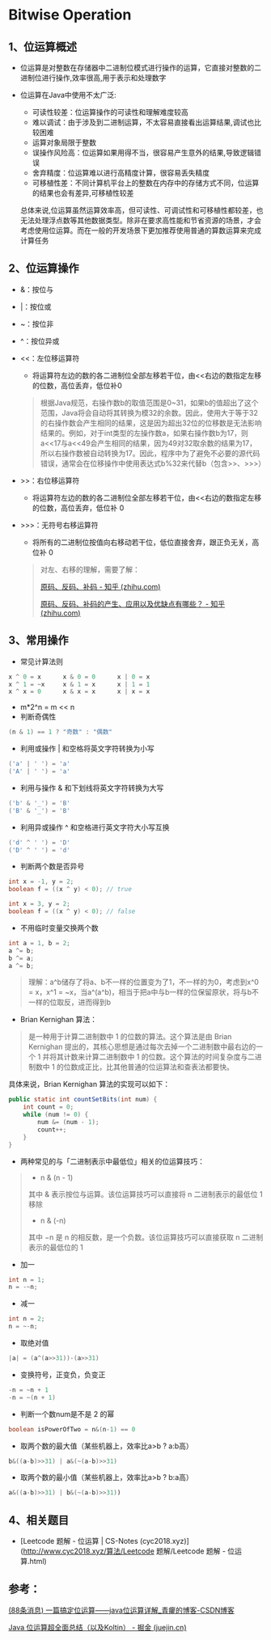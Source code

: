 # Bitwise Operation

## 1、位运算概述

+ 位运算是对整数在存储器中二进制位模式进行操作的运算，它直接对整数的二进制位进行操作,效率很高,用于表示和处理数字

+ 位运算在Java中使用不太广泛:

  + 可读性较差：位运算操作的可读性和理解难度较高
  + 难以调试：由于涉及到二进制运算，不太容易直接看出运算结果,调试也比较困难
  + 运算对象局限于整数
  + 误操作风险高：位运算如果用得不当，很容易产生意外的结果,导致逻辑错误
  + 舍弃精度：位运算难以进行高精度计算，很容易丢失精度
  + 可移植性差：不同计算机平台上的整数在内存中的存储方式不同，位运算的结果也会有差异,可移植性较差

  总体来说,位运算虽然运算效率高，但可读性、可调试性和可移植性都较差，也无法处理浮点数等其他数据类型。除非在要求高性能和节省资源的场景，才会考虑使用位运算。而在一般的开发场景下更加推荐使用普通的算数运算来完成计算任务

## 2、位运算操作

+ &：按位与

+ |：按位或

+ ~：按位非

+ ^：按位异或

+ <<：左位移运算符

  + 将运算符左边的数的各二进制位全部左移若干位，由<<右边的数指定左移的位数，高位丢弃，低位补0

  > 根据Java规范，右操作数b的取值范围是0~31，如果b的值超出了这个范围，Java将会自动将其转换为模32的余数。因此，使用大于等于32的右操作数会产生相同的结果，这是因为超出32位的位移数是无法影响结果的。例如，对于int类型的左操作数a，如果右操作数b为17，则a<<17与a<<49会产生相同的结果，因为49对32取余数的结果为17，所以右操作数被自动转换为17。因此，程序中为了避免不必要的源代码错误，通常会在位移操作中使用表达式b%32来代替b（包含>>、>>>）

  

+ \>>：右位移运算符

  + 将运算符左边的数的各二进制位全部左移若干位，由<<右边的数指定左移的位数，高位丢弃，低位补 0

+ \>>>：无符号右移运算符

  + 将所有的二进制位按值向右移动若干位，低位直接舍弃，跟正负无关，高位补 0 

  > 对左、右移的理解，需要了解：
  >
  > [原码、反码、补码 - 知乎 (zhihu.com)](https://zhuanlan.zhihu.com/p/118432554)
  >
  > [原码、反码、补码的产生、应用以及优缺点有哪些？ - 知乎 (zhihu.com)](https://www.zhihu.com/question/20159860/answer/71256667)

## 3、常用操作

+ 常见计算法则

```java
x ^ 0 = x      x & 0 = 0      x | 0 = x
x ^ 1 = ~x     x & 1 = x      x | 1 = 1
x ^ x = 0      x & x = x      x | x = x
```

+ m*2^n = m << n
+ 判断奇偶性

```java
(n & 1) == 1 ? "奇数" : "偶数"
```

+ 利用或操作 | 和空格将英文字符转换为小写

```java
('a' | ' ') = 'a'
('A' | ' ') = 'a'
```

+ 利用与操作 & 和下划线将英文字符转换为大写

```java
('b' & '_') = 'B'
('B' & '_') = 'B'
```

+ 利用异或操作 ^ 和空格进行英文字符大小写互换

```java
('d' ^ ' ') = 'D'
('D' ^ ' ') = 'd'
```

+ 判断两个数是否异号

```java
int x = -1, y = 2;
boolean f = ((x ^ y) < 0); // true

int x = 3, y = 2;
boolean f = ((x ^ y) < 0); // false
```

+ 不用临时变量交换两个数

```java
int a = 1, b = 2;
a ^= b;
b ^= a;
a ^= b;
```
> 理解：a^b储存了将a、b不一样的位置变为了1，不一样的为0，考虑到x^0 = x，x^1 = ~x，当a^(a^b)，相当于把a中与b一样的位保留原状，将与b不一样的位取反，进而得到b

+ Brian Kernighan 算法：

> 是一种用于计算二进制数中 1 的位数的算法。这个算法是由 Brian Kernighan 提出的，其核心思想是通过每次去掉一个二进制数中最右边的一个 1 并将其计数来计算二进制数中 1 的位数。这个算法的时间复杂度与二进制数中 1 的位数成正比，比其他普通的位运算法和查表法都要快。

具体来说，Brian Kernighan 算法的实现可以如下：

```java
public static int countSetBits(int num) {
    int count = 0;
    while (num != 0) {
        num &= (num - 1);
        count++;
    }
}
```

+ 两种常见的与「二进制表示中最低位」相关的位运算技巧：

> + n & (n - 1)
>
> 其中 & 表示按位与运算。该位运算技巧可以直接将 n 二进制表示的最低位 1 移除
>
> + n & (-n)
>
> 其中 −n 是 n 的相反数，是一个负数。该位运算技巧可以直接获取 n 二进制表示的最低位的 1

+ 加一

```java
int n = 1;
n = -~n;
```

+ 减一

```java
int n = 2;
n = ~-n;
```

+ 取绝对值

```java
|a| = (a^(a>>31))-(a>>31)
```

+ 变换符号，正变负，负变正

```java
-n = ~n + 1
-n = ~(n + 1)   
```

+ 判断一个数num是不是 2 的幂

```java
boolean isPowerOfTwo = n&(n-1) == 0
```

+ 取两个数的最大值（某些机器上，效率比a>b ? a:b高）

```java
b&((a-b)>>31) | a&(~(a-b)>>31)
```

+ 取两个数的最小值（某些机器上，效率比a>b ? b:a高）

```java
a&((a-b)>>31) | b&(~(a-b)>>31))
```

## 4、相关题目

+ [Leetcode 题解 - 位运算 | CS-Notes (cyc2018.xyz)](http://www.cyc2018.xyz/算法/Leetcode 题解/Leetcode 题解 - 位运算.html)

## 参考：

[(88条消息) 一篇搞定位运算——java位运算详解_青癯的博客-CSDN博客](https://blog.csdn.net/qq_42265220/article/details/118386893)

[Java 位运算超全面总结（以及Koltin） - 掘金 (juejin.cn)](https://juejin.cn/post/6844903841293402126)
